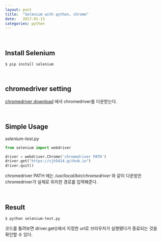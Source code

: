 ```yaml
---
layout: post
title:  "Selenium with python, chrome"
date:   2017-01-13
categories: python
---
```


<br/>  

## Install Selenium  

```
$ pip install selenium
```  

<br/>  

## chromedriver setting  

[chromedriver download](https://sites.google.com/a/chromium.org/chromedriver/downloads) 에서 chromedriver를 다운받는다.  


<br/>  

## Simple Usage  

_selenium-test.py_  

```python  
from selenium import webdriver

driver = webdriver.Chrome('chromedriver PATH')
driver.get("https://cjh5414.github.io")
driver.quit()
```  

chromedriver PATH 에는 _/usr/local/bin/chromedriver_ 와 같이 다운받은 chromedriver가 실제로 위치한 경로를 입력해준다.  

<br/>  

## Result  

```
$ python selenium-test.py
```  

코드를 돌려보면 driver.get()에서 지정한 url로 브라우저가 실행됐다가 종료되는 것을 확인할 수 있다.  
